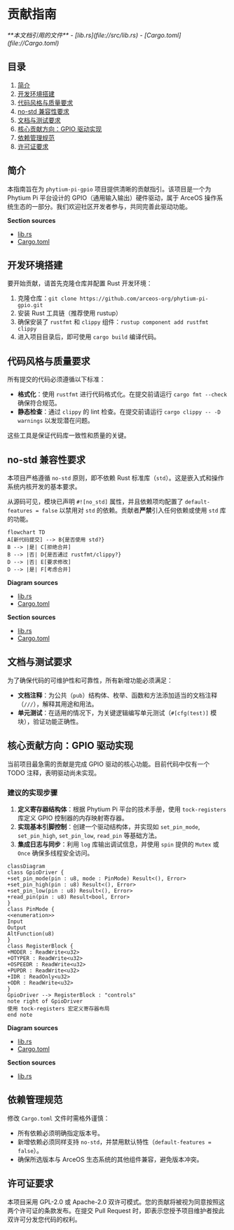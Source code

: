 # 贡献指南

<cite>
**本文档引用的文件**
- [lib.rs](file://src/lib.rs)
- [Cargo.toml](file://Cargo.toml)
</cite>

## 目录
1. [简介](#简介)
2. [开发环境搭建](#开发环境搭建)
3. [代码风格与质量要求](#代码风格与质量要求)
4. [no-std 兼容性要求](#no-std-兼容性要求)
5. [文档与测试要求](#文档与测试要求)
6. [核心贡献方向：GPIO 驱动实现](#核心贡献方向gpio-驱动实现)
7. [依赖管理规范](#依赖管理规范)
8. [许可证要求](#许可证要求)

## 简介
本指南旨在为 `phytium-pi-gpio` 项目提供清晰的贡献指引。该项目是一个为 Phytium Pi 平台设计的 GPIO（通用输入输出）硬件驱动，属于 ArceOS 操作系统生态的一部分。我们欢迎社区开发者参与，共同完善此驱动功能。

**Section sources**
- [lib.rs](file://src/lib.rs#L1-L4)
- [Cargo.toml](file://Cargo.toml#L1-L5)

## 开发环境搭建
要开始贡献，请首先克隆仓库并配置 Rust 开发环境：
1. 克隆仓库：`git clone https://github.com/arceos-org/phytium-pi-gpio.git`
2. 安装 Rust 工具链（推荐使用 rustup）
3. 确保安装了 `rustfmt` 和 `clippy` 组件：`rustup component add rustfmt clippy`
4. 进入项目目录后，即可使用 `cargo build` 编译代码。

## 代码风格与质量要求
所有提交的代码必须遵循以下标准：
- **格式化**：使用 `rustfmt` 进行代码格式化。在提交前请运行 `cargo fmt --check` 确保符合规范。
- **静态检查**：通过 `clippy` 的 lint 检查。在提交前请运行 `cargo clippy -- -D warnings` 以发现潜在问题。

这些工具是保证代码库一致性和质量的关键。

## no-std 兼容性要求
本项目严格遵循 `no-std` 原则，即不依赖 Rust 标准库（`std`）。这是嵌入式和操作系统内核开发的基本要求。

从源码可见，模块已声明 `#![no_std]` 属性，并且依赖项均配置了 `default-features = false` 以禁用对 `std` 的依赖。贡献者**严禁**引入任何依赖或使用 `std` 库的功能。

```mermaid
flowchart TD
A[新代码提交] --> B{是否使用 std?}
B --> |是| C[拒绝合并]
B --> |否| D{是否通过 rustfmt/clippy?}
D --> |否| E[要求修改]
D --> |是| F[考虑合并]
```

**Diagram sources**
- [lib.rs](file://src/lib.rs#L1)
- [Cargo.toml](file://Cargo.toml#L10-L14)

**Section sources**
- [lib.rs](file://src/lib.rs#L1)
- [Cargo.toml](file://Cargo.toml#L10-L14)

## 文档与测试要求
为了确保代码的可维护性和可靠性，所有新增功能必须满足：
- **文档注释**：为公共（`pub`）结构体、枚举、函数和方法添加适当的文档注释（`///`），解释其用途和用法。
- **单元测试**：在适用的情况下，为关键逻辑编写单元测试（`#[cfg(test)]` 模块），验证功能正确性。

## 核心贡献方向：GPIO 驱动实现
当前项目最急需的贡献是完成 GPIO 驱动的核心功能。目前代码中仅有一个 TODO 注释，表明驱动尚未实现。

### 建议的实现步骤
1. **定义寄存器结构体**：根据 Phytium Pi 平台的技术手册，使用 `tock-registers` 库定义 GPIO 控制器的内存映射寄存器。
2. **实现基本引脚控制**：创建一个驱动结构体，并实现如 `set_pin_mode`, `set_pin_high`, `set_pin_low`, `read_pin` 等基础方法。
3. **集成日志与同步**：利用 `log` 库输出调试信息，并使用 `spin` 提供的 `Mutex` 或 `Once` 确保多线程安全访问。

```mermaid
classDiagram
class GpioDriver {
+set_pin_mode(pin : u8, mode : PinMode) Result<(), Error>
+set_pin_high(pin : u8) Result<(), Error>
+set_pin_low(pin : u8) Result<(), Error>
+read_pin(pin : u8) Result<bool, Error>
}
class PinMode {
<<enumeration>>
Input
Output
AltFunction(u8)
}
class RegisterBlock {
+MODER : ReadWrite<u32>
+OTYPER : ReadWrite<u32>
+OSPEEDR : ReadWrite<u32>
+PUPDR : ReadWrite<u32>
+IDR : ReadOnly<u32>
+ODR : ReadWrite<u32>
}
GpioDriver --> RegisterBlock : "controls"
note right of GpioDriver
使用 tock-registers 宏定义寄存器布局
end note
```

**Diagram sources**
- [lib.rs](file://src/lib.rs#L3)
- [Cargo.toml](file://Cargo.toml#L12)

**Section sources**
- [lib.rs](file://src/lib.rs#L3)

## 依赖管理规范
修改 `Cargo.toml` 文件时需格外谨慎：
- 所有依赖必须明确指定版本号。
- 新增依赖必须同样支持 `no-std`，并禁用默认特性（`default-features = false`）。
- 确保所选版本与 ArceOS 生态系统的其他组件兼容，避免版本冲突。

## 许可证要求
本项目采用 GPL-2.0 或 Apache-2.0 双许可模式。您的贡献将被视为同意按照这两个许可证的条款发布。在提交 Pull Request 时，即表示您授予项目维护者按此双许可分发您代码的权利。